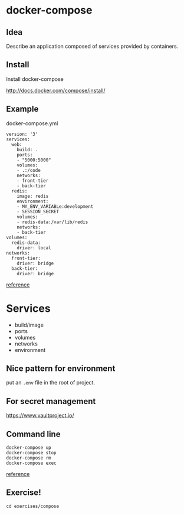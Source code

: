 # docker-compose



## Idea

Describe an application composed of services provided by containers.



## Install

Install docker-compose

http://docs.docker.com/compose/install/



## Example

docker-compose.yml

```
version: '3'
services:
  web:
    build: .
    ports:
    - "5000:5000"
    volumes:
    - .:/code
    networks:
    - front-tier
    - back-tier
  redis:
    image: redis
    environment:
    - MY_ENV_VARIABLe:development
    - SESSION_SECRET
    volumes:
    - redis-data:/var/lib/redis
    networks:
    - back-tier
volumes:
  redis-data:
    driver: local
networks:
  front-tier:
    driver: bridge
  back-tier:
    driver: bridge
```

[reference](http://docs.docker.com/compose/yml/)


# Services

 - build/image
 - ports
 - volumes
 - networks
 - environment


## Nice pattern for environment

put an `.env` file in the root of project.


## For secret management

https://www.vaultproject.io/



## Command line

```
docker-compose up
docker-compose stop
docker-compose rm
docker-compose exec
```

[reference](http://docs.docker.com/compose/reference/overview/)



## Exercise!

```
cd exercises/compose
```
